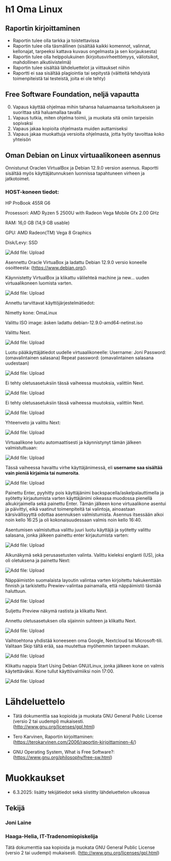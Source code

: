 # h1 Oma Linux

## Raportin kirjoittaminen
- Raportin tulee olla tarkka ja toistettavissa
- Raportin tulee olla täsmällinen (sisältää kaikki komennot, valinnat, kellonajat, tarpeeksi kattava kuvaus ongelmasta ja sen korjauksesta)
- Raportin tulee olla helppolukuinen (kirjoitusvirheettömyys, väliotsikot, mahdollinen alkutiivistelmä)
- Raportin tulee sisältää lähdeluettelot ja viittaukset niihin
- Raportti ei saa sisältää plagiointia tai sepitystä (väitteitä tehdyistä toimenpiteistä tai testeistä, joita ei ole tehty)

## Free Software Foundation, neljä vapautta
0. Vapaus käyttää ohjelmaa mihin tahansa haluamaansa tarkoitukseen ja suorittaa sitä haluamallaa tavalla
1. Vapaus tutkia, miten ohjelma toimii, ja muokata sitä omiin tarpeisiin sopivaksi
2. Vapaus jakaa kopioita ohjelmasta muiden auttamiseksi
3. Vapaus jakaa muokattuja versioita ohjelmasta, jotta hyöty tavoittaa koko yhteisön
   
## Oman Debian on Linux virtuaalikoneen asennus

Onnistunut Oraclen VirtualBox ja Debian 12.9.0 version asennus. Raportti sisältää myös käyttäjätunnuksen luonnissa tapahtuneen virheen ja jatkotoimet.

### HOST-koneen tiedot:

HP ProBook 455R G6

Prosessori:
AMD Ryzen 5 2500U with Radeon Vega Mobile Gfx     2.00 GHz

RAM:
16,0 GB (14,9 GB usable)

GPU:
AMD Radeon(TM) Vega 8 Graphics

Disk/Levy:
SSD

 ![Add file: Upload](h1_Kuva1.png)
 
Asennettu Oracle VirtuaBox ja ladattu Debian 12.9.0 versio koneelle osoitteesta: (https://www.debian.org/).

Käynnistetty VirtualBox ja klikattu välilehteä machine ja new… uuden virtuaalikoneen luomista varten.

 ![Add file: Upload](h1_Kuva15.png)

Annettu tarvittavat käyttöjärjestelmätiedot:

Nimetty kone: OmaLinux

Valittu ISO image: äsken ladattu debian-12.9.0-amd64-netinst.iso

Valittu Next.

![Add file: Upload](h1_Kuva2.png)

Luotu pääkäyttäjätiedot uudelle virtuaalikoneelle:
Username: Joni
Password: (omavalintainen salasana)
Repeat password: (omavalintainen salasana uudestaan)

![Add file: Upload](h1_Kuva3.png)

Ei tehty oletusasetuksiin tässä vaiheessa muutoksia, valittiin Next.

![Add file: Upload](h1_Kuva4.png)

Ei tehty oletusasetuksiin tässä vaiheessa muutoksia, valittiin Next.

![Add file: Upload](h1_Kuva5.png)
 
Yhteenveto ja valittu Next:
 
![Add file: Upload](h1_Kuva6.png)

Virtuaalikone luotu automaattisesti ja käynnistynyt tämän jälkeen valmistuttuaan:

![Add file: Upload](h1_Kuva7.png)
 
Tässä vaiheessa havaittu virhe käyttäjänimessä, eli **username saa sisältää vain pieniä kirjaimia tai numeroita**.

![Add file: Upload](h1_Kuva16.png)

Painettu Enter, pyyhitty pois käyttäjänimi backspacella/askelpalauttimella ja syötetty kirjautumista varten käyttäjänimi oikeassa muodossa pienellä alkukirjaimella sekä painettu Enter.
Tämän jälkeen kone virtuaalikone asentui ja päivittyi, eikä vaatinut toimenpiteitä tai valintoja, ainoastaan kärsivällisyyttä odottaa asennuksen valmistumista. Asennus itsessään alkoi noin kello 16:25 ja oli kokonaisuudessaan valmis noin kello 16:40.

Asentumisen valmistuttua valittu juuri luotu käyttäjä ja syötetty valittu salasana, jonka jälkeen painettu enter kirjautumista varten:

![Add file: Upload](h1_Kuva8.png)

Alkunäkymä sekä perusasetusten valinta. Valittu kieleksi englanti (US), joka oli oletuksena ja painettu Next:

![Add file: Upload](h1_Kuva9.png)
 
Näppäimistön suomalaista layoutin valintaa varten kirjoitettu hakukenttään finnish ja tarkistettu Prewiev-valintaa painamalla, että näppäimistö täsmää haluttuun.

![Add file: Upload](h1_Kuva10.png)

Suljettu Preview näkymä rastista ja klikattu Next.

Annettu oletusasetuksen olla sijainnin suhteen ja klikattu Next.

![Add file: Upload](h1_Kuva13.png)

Vaihtoehtona yhdistää koneeseen oma Google, Nextcloud tai Microsoft-tili. Valitaan Skip tältä erää, saa muutettua myöhemmin tarpeen mukaan.

![Add file: Upload](h1_Kuva11.png)
 
Klikattu nappia Start Using Debian GNU/Linux, jonka jälkeen kone on valmis käytettäväksi. Kone tullut käyttövalmiiksi noin 17:00.

![Add file: Upload](h1_Kuva12.png)


# Lähdeluettelo

- Tätä dokumenttia saa kopioida ja muokata GNU General Public License (versio 2 tai uudempi) mukaisesti. (http://www.gnu.org/licenses/gpl.html)

- Tero Karvinen, Raportin kirjoittaminen: (https://terokarvinen.com/2006/raportin-kirjoittaminen-4/)

- GNU Operating System, What is Free Software?: (https://www.gnu.org/philosophy/free-sw.html)


# Muokkaukset

- 6.3.2025: lisätty tekijätiedot sekä siistitty lähdeluettelon ulkoasua
  

## Tekijä

### Joni Laine

### Haaga-Helia, IT-Tradenomiopiskelija

Tätä dokumenttia saa kopioida ja muokata GNU General Public License (versio 2 tai uudempi) mukaisesti. (http://www.gnu.org/licenses/gpl.html)



 
 

